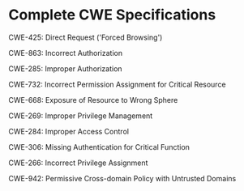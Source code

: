 

# Complete CWE Specifications

CWE-425: Direct Request ('Forced Browsing')

CWE-863: Incorrect Authorization

CWE-285: Improper Authorization

CWE-732: Incorrect Permission Assignment for Critical Resource

CWE-668: Exposure of Resource to Wrong Sphere

CWE-269: Improper Privilege Management

CWE-284: Improper Access Control

CWE-306: Missing Authentication for Critical Function

CWE-266: Incorrect Privilege Assignment

CWE-942: Permissive Cross-domain Policy with Untrusted Domains